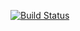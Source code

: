 [![Build Status](https://travis-ci.org/aequitas/travis-deploy.svg?branch=master)](https://travis-ci.org/aequitas/travis-deploy)
